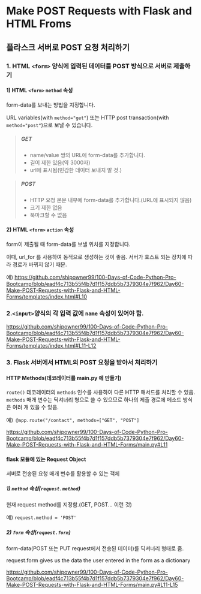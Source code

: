 # Make POST Requests with Flask and HTML Froms

## 플라스크 서버로 POST 요청 처리하기
### 1. HTML `<form>` 양식에 입력된 데이터를 POST 방식으로 서버로 제출하기
#### 1) HTML `<form>` `method` 속성
form-data를 보내는 방법을 지정합니다.

URL variables(with `method="get"`) 또는 HTTP post transaction(with `method="post"`)으로 보낼 수 있습니다.

>##### GET
> - name/value 쌍의 URL에 form-data를 추가합니다.
> - 길이 제한 있음(약 3000자)
> - url에 표시됨(민감한 데이터 보내지 말 것.)

>##### POST
> - HTTP 요청 본문 내부에 form-data를 추가합니다.(URL에 표시되지 않음)
> - 크기 제한 없음
> - 북마크할 수 없음
  
  
#### 2) HTML `<form>` `action` 속성
form이 제출될 때 form-data를 보낼 위치를 지정합니다.

이때, url_for 를 사용하여 동적으로 생성하는 것이 좋음. 서버가 호스트 되는 장치에 따라 경로가 바뀌지 않기 때문.

  예) 
https://github.com/shipowner99/100-Days-of-Code-Python-Pro-Bootcamp/blob/eadf4c713b55f4b7d1f157ddb5b7379304e7f962/Day60-Make-POST-Requests-with-Flask-and-HTML-Forms/templates/index.html#L10
  
  
### 2.`<input>`양식의 각 입력 값에 `name` 속성이 있어야 함.
  https://github.com/shipowner99/100-Days-of-Code-Python-Pro-Bootcamp/blob/eadf4c713b55f4b7d1f157ddb5b7379304e7f962/Day60-Make-POST-Requests-with-Flask-and-HTML-Forms/templates/index.html#L11-L12

### 3. Flask 서버에서 HTML의 POST 요청을 받아서 처리하기
#### HTTP Methods(데코레이터를 main.py 에 만들기)
`route()` 데코레이터의 `methods` 인수를 사용하여 다른 HTTP 매서드를 처리할 수 있음.
`methods` 매개 변수는 딕셔너리 형으로 쓸 수 있으므로 하나의 제출 경로에 메소드 방식은 여러 개 있을 수 있음.

예)` @app.route("/contact", methods=["GET", "POST"]`

https://github.com/shipowner99/100-Days-of-Code-Python-Pro-Bootcamp/blob/eadf4c713b55f4b7d1f157ddb5b7379304e7f962/Day60-Make-POST-Requests-with-Flask-and-HTML-Forms/main.py#L11
  
#### flask 모듈에 있는 Request Object
서버로 전송된 요청 매개 변수를 활용할 수 있는 객체
  
##### 1) `method` 속성(`request.method`)
현재 request method를 지정함.(GET, POST... 이런 것)

예) `request.method = 'POST'`

##### 2) `form` 속성(`request.form`)
form-data(POST 또는 PUT request에서 전송된 데이터)를 딕셔너리 형태로 줌.

request.form gives us the data the user entered in the form as a dictionary
  
https://github.com/shipowner99/100-Days-of-Code-Python-Pro-Bootcamp/blob/eadf4c713b55f4b7d1f157ddb5b7379304e7f962/Day60-Make-POST-Requests-with-Flask-and-HTML-Forms/main.py#L11-L15
  
